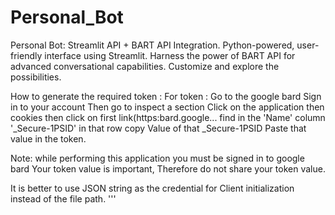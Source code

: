 # Personal_Bot
Personal Bot: Streamlit API + BART API Integration. Python-powered, user-friendly interface using Streamlit. Harness the power of BART API for advanced conversational capabilities. Customize and explore the possibilities.





How to generate the required token :
For token :
Go to the google bard 
Sign in to your account 
Then go to inspect a section
Click on the application then cookies
then click on first link(https:bard.google...
find in the 'Name' column '_Secure-1PSID' in that row copy Value of that _Secure-1PSID
Paste that value in the token.

Note: while performing this application you must be signed in to google bard
Your token value is important, Therefore do not share your token value.

It is better to  use JSON string as the credential for Client initialization instead of the file path.
'''
